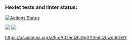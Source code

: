 ### Hexlet tests and linter status:
[![Actions Status](https://github.com/Dzigr/python-project-49/workflows/hexlet-check/badge.svg)](https://github.com/Dzigr/python-project-49/actions)

<a href="https://codeclimate.com/github/Dzigr/python-project-49/maintainability"><img src="https://api.codeclimate.com/v1/badges/791f6a0f665525c677f3/maintainability" /></a>
<a href="https://codeclimate.com/github/Dzigr/python-project-49/test_coverage"><img src="https://api.codeclimate.com/v1/badges/791f6a0f665525c677f3/test_coverage" /></a>

https://asciinema.org/a/EmA0zenQhr9qGYVmLQLwm6GHY
